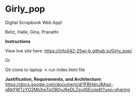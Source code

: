 # Girly_pop

Digital Scrapbook Web App!

Beliz, Halle, Gina, Pranathi

**Instructions**

View live site here: https://info442-25wi-b.github.io/Girly_pop/

Or 

Git clone to laptop -> run index.html file


**Justification, Requirements, and Architecture:**
https://docs.google.com/document/d/1FBHdnJ8Agz-qRbYWTzYO2MbXwTpOB0yJ6eDLZsvdSEo/edit?usp=sharing
